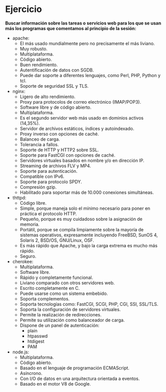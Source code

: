 # Ejercicio

**Buscar información sobre las tareas o servicios web para los que se usan más los programas que comentamos al principio de la sesión:**

* apache: 
	* El más usado mundialmente pero no precisamente el más liviano. 
	* Muy robusto. 
	* Multiplataforma.
	* Código abierto.
	* Buen rendimiento.
	* Autentificación de datos con SGDB.
	* Puede dar soporte a diferentes lenguajes, como Perl, PHP, Python y tcl.
	* Soporte de seguridad SSL y TLS.
* nginx: 
	* Ligero de alto rendimiento.
	* Proxy para protocolos de correo electrónico (IMAP/POP3).
	* Software libre y de código abierto.
	* Multiplataforma.
	* Es el segundo servidor web más usado en dominios activos (14,35%).
	* Servidor de archivos estáticos, índices y autoindexado.
	* Proxy inverso con opciones de caché.
	* Balanceo de carga.
	* Tolerancia a fallos.
	* Soporte de HTTP y HTTP2 sobre SSL.
	* Soporte para FastCGI con opciones de caché.
	* Servidores virtuales basados en nombre y/o en dirección IP.
	* Streaming de archivos FLV y MP4.
	* Soporte para autenticación.
	* Compatible con IPv6.
	* Soporte para protocolo SPDY.
	* Compresión gzip.
	* Habilitado para soportar más de 10.000 conexiones simultáneas.
* thttpd: 
	* Código libre.
	* Simple, porque maneja solo el mínimo necesario para poner en práctica el protocolo HTTP.
	* Pequeño, porque es muy cuidadoso sobre la asignación de memoria.
	* Portátil, porque se compila limpiamente sobre la mayoría de sistemas operativos, expresamente incluyendo FreeBSD, SunOS 4, Solaris 2, BSD/OS, GNU/Linux, OSF.
	* Es más rápido que Apache, y bajo la carga extrema es mucho más rápido.
	* Seguro.
* cherokee:
	* Multiplataforma.
	* Software libre.
	* Rápido y completamente funcional.
	* Liviano comparado con otros servidores web.
	* Escrito completamente en C.
	* Puede usarse como un sistema embebido.
	* Soporta complementos.
	* Soporta tecnologías como: FastCGI, SCGI, PHP, CGI, SSI, SSL/TLS.
	* Soporta la configuración de servidores virtuales.
	* Permite la realización de redirecciones.
	* Permite su utilización como balanceador de carga.
	* Dispone de un panel de autenticación:
		* plain
		* htpasswd
		* htdigest
		* PAM
* node.js: 
	* Multiplataforma.
	* Código abierto.
	* Basado en el lenguaje de programación ECMAScript.
	* Asíncrono.
	* Con I/O de datos en una arquitectura orientada a eventos. 
	* Basado en el motor V8 de Google.
